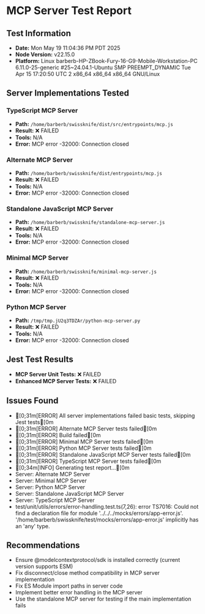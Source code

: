 # MCP Server Test Report

## Test Information
- **Date:** Mon May 19 11:04:36 PM PDT 2025
- **Node Version:** v22.15.0
- **Platform:** Linux barberb-HP-ZBook-Fury-16-G9-Mobile-Workstation-PC 6.11.0-25-generic #25~24.04.1-Ubuntu SMP PREEMPT_DYNAMIC Tue Apr 15 17:20:50 UTC 2 x86_64 x86_64 x86_64 GNU/Linux

## Server Implementations Tested
  
### TypeScript MCP Server
- **Path:** `/home/barberb/swissknife/dist/src/entrypoints/mcp.js`
- **Result:** ❌ FAILED
- **Tools:** N/A
- **Error:** MCP error -32000: Connection closed
  
### Alternate MCP Server
- **Path:** `/home/barberb/swissknife/dist/entrypoints/mcp.js`
- **Result:** ❌ FAILED
- **Tools:** N/A
- **Error:** MCP error -32000: Connection closed
  
### Standalone JavaScript MCP Server
- **Path:** `/home/barberb/swissknife/standalone-mcp-server.js`
- **Result:** ❌ FAILED
- **Tools:** N/A
- **Error:** MCP error -32000: Connection closed
  
### Minimal MCP Server
- **Path:** `/home/barberb/swissknife/minimal-mcp-server.js`
- **Result:** ❌ FAILED
- **Tools:** N/A
- **Error:** MCP error -32000: Connection closed
  
### Python MCP Server
- **Path:** `/tmp/tmp.jU2q3TDZAr/python-mcp-server.py`
- **Result:** ❌ FAILED
- **Tools:** N/A
- **Error:** MCP error -32000: Connection closed

## Jest Test Results
- **MCP Server Unit Tests:** ❌ FAILED
- **Enhanced MCP Server Tests:** ❌ FAILED

## Issues Found
- [0;31m[ERROR] All server implementations failed basic tests, skipping Jest tests[0m
- [0;31m[ERROR] Alternate MCP Server tests failed[0m
- [0;31m[ERROR] Build failed[0m
- [0;31m[ERROR] Minimal MCP Server tests failed[0m
- [0;31m[ERROR] Python MCP Server tests failed[0m
- [0;31m[ERROR] Standalone JavaScript MCP Server tests failed[0m
- [0;31m[ERROR] TypeScript MCP Server tests failed[0m
- [0;34m[INFO] Generating test report...[0m
- Server: Alternate MCP Server
- Server: Minimal MCP Server
- Server: Python MCP Server
- Server: Standalone JavaScript MCP Server
- Server: TypeScript MCP Server
- test/unit/utils/errors/error-handling.test.ts(7,26): error TS7016: Could not find a declaration file for module '../../../mocks/errors/app-error.js'. '/home/barberb/swissknife/test/mocks/errors/app-error.js' implicitly has an 'any' type.

## Recommendations
- Ensure @modelcontextprotocol/sdk is installed correctly (current version supports ESM)
- Fix disconnect/close method compatibility in MCP server implementation
- Fix ES Module import paths in server code
- Implement better error handling in the MCP server
- Use the standalone MCP server for testing if the main implementation fails
